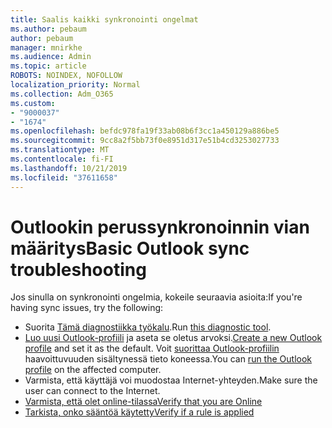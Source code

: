 ```yaml
---
title: Saalis kaikki synkronointi ongelmat
ms.author: pebaum
author: pebaum
manager: mnirkhe
ms.audience: Admin
ms.topic: article
ROBOTS: NOINDEX, NOFOLLOW
localization_priority: Normal
ms.collection: Adm_O365
ms.custom:
- "9000037"
- "1674"
ms.openlocfilehash: befdc978fa19f33ab08b6f3cc1a450129a886be5
ms.sourcegitcommit: 9cc8a2f5bb73f0e8951d317e51b4cd3253027733
ms.translationtype: MT
ms.contentlocale: fi-FI
ms.lasthandoff: 10/21/2019
ms.locfileid: "37611658"
---
```

# <a name="basic-outlook-sync-troubleshooting"></a><span data-ttu-id="a23ad-102">Outlookin perussynkronoinnin vian määritys</span><span class="sxs-lookup"><span data-stu-id="a23ad-102">Basic Outlook sync troubleshooting</span></span>

<span data-ttu-id="a23ad-103">Jos sinulla on synkronointi ongelmia, kokeile seuraavia asioita:</span><span class="sxs-lookup"><span data-stu-id="a23ad-103">If you're having sync issues, try the following:</span></span>

- <span data-ttu-id="a23ad-104">Suorita [Tämä diagnostiikka työkalu](https://aka.ms/sara-outlooksendreceive).</span><span class="sxs-lookup"><span data-stu-id="a23ad-104">Run [this diagnostic tool](https://aka.ms/sara-outlooksendreceive).</span></span>
- <span data-ttu-id="a23ad-105">[Luo uusi Outlook-profiili](https://support.office.com/article/f544c1ba-3352-4b3b-be0b-8d42a540459d) ja aseta se oletus arvoksi.</span><span class="sxs-lookup"><span data-stu-id="a23ad-105">[Create a new Outlook profile](https://support.office.com/article/f544c1ba-3352-4b3b-be0b-8d42a540459d) and set it as the default.</span></span> <span data-ttu-id="a23ad-106">Voit [suorittaa Outlook-profiilin](https://aka.ms/SaRA-OutlookSetupProfile) haavoittuvuuden sisältynessä tieto koneessa.</span><span class="sxs-lookup"><span data-stu-id="a23ad-106">You can [run the Outlook profile](https://aka.ms/SaRA-OutlookSetupProfile) on the affected computer.</span></span>
- <span data-ttu-id="a23ad-107">Varmista, että käyttäjä voi muodostaa Internet-yhteyden.</span><span class="sxs-lookup"><span data-stu-id="a23ad-107">Make sure the user can connect to the Internet.</span></span> 
- [<span data-ttu-id="a23ad-108">Varmista, että olet online-tilassa</span><span class="sxs-lookup"><span data-stu-id="a23ad-108">Verify that you are Online</span></span>](https://support.office.com/article/2460e4a8-16c7-47fc-b204-b1549275aac9)
- [<span data-ttu-id="a23ad-109">Tarkista, onko sääntöä käytetty</span><span class="sxs-lookup"><span data-stu-id="a23ad-109">Verify if a rule is applied</span></span>](https://support.office.com/article/C24F5DEA-9465-4DF4-AD17-A50704D66C59)